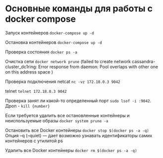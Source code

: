 # Основные команды для работы с docker compose

Запуск контейнеров ```docker-compose up -d ```

Остановка контейнеров ```docker-compose up -d ```

Проверка состояния ```docker ps -a ```

Очистка сети ```docker network prune``` (failed to create network cassandra-cluster_dc1ring: Error response from daemon: Pool overlaps with other one on this address space ) 

Проверка подключения netcat ```nc -vz 172.18.0.3 9042 ```

telnet ```telnet 172.18.0.3 9042```

Проверка занят ли какой-то определенный порт ```sudo lsof -i :9042```. Дроп - ```kill {number}```

Если требуется удалить все остановленные контейнеры и неиспользуемые образы ```docker system prune -a```

Остановить все Docker контейнеры ```docker stop $(docker ps -a -q) ``` Опция –q (–quiet) — дает возможно узнавать  идентификаторы самих контейнеров с утилитой ps


Удалить все Docker контейнеры ```docker rm $(docker ps -a -q) ```
